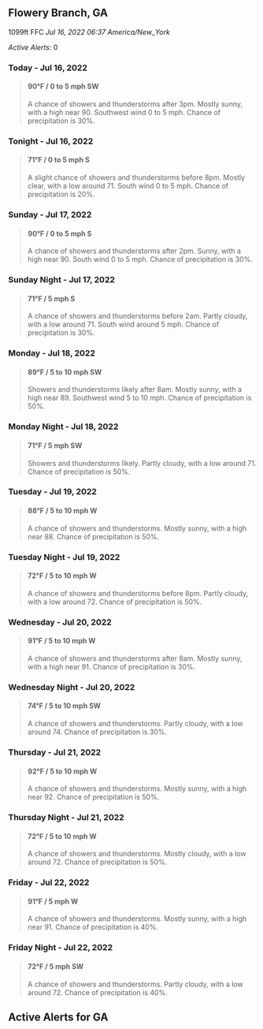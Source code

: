 ## Flowery Branch, GA
1099ft
FFC
*Jul 16, 2022 06:37 America/New_York*

*Active Alerts:* 0
### Today - Jul 16, 2022
> #### **90&deg;F** / 0 to 5 mph SW
> A chance of showers and thunderstorms after 3pm. Mostly sunny, with a high near 90. Southwest wind 0 to 5 mph. Chance of precipitation is 30%.

### Tonight - Jul 16, 2022
> #### **71&deg;F** / 0 to 5 mph S
> A slight chance of showers and thunderstorms before 8pm. Mostly clear, with a low around 71. South wind 0 to 5 mph. Chance of precipitation is 20%.

### Sunday - Jul 17, 2022
> #### **90&deg;F** / 0 to 5 mph S
> A chance of showers and thunderstorms after 2pm. Sunny, with a high near 90. South wind 0 to 5 mph. Chance of precipitation is 30%.

### Sunday Night - Jul 17, 2022
> #### **71&deg;F** / 5 mph S
> A chance of showers and thunderstorms before 2am. Partly cloudy, with a low around 71. South wind around 5 mph. Chance of precipitation is 30%.

### Monday - Jul 18, 2022
> #### **89&deg;F** / 5 to 10 mph SW
> Showers and thunderstorms likely after 8am. Mostly sunny, with a high near 89. Southwest wind 5 to 10 mph. Chance of precipitation is 50%.

### Monday Night - Jul 18, 2022
> #### **71&deg;F** / 5 mph SW
> Showers and thunderstorms likely. Partly cloudy, with a low around 71. Chance of precipitation is 50%.

### Tuesday - Jul 19, 2022
> #### **88&deg;F** / 5 to 10 mph W
> A chance of showers and thunderstorms. Mostly sunny, with a high near 88. Chance of precipitation is 50%.

### Tuesday Night - Jul 19, 2022
> #### **72&deg;F** / 5 to 10 mph W
> A chance of showers and thunderstorms before 8pm. Partly cloudy, with a low around 72. Chance of precipitation is 50%.

### Wednesday - Jul 20, 2022
> #### **91&deg;F** / 5 to 10 mph W
> A chance of showers and thunderstorms after 8am. Mostly sunny, with a high near 91. Chance of precipitation is 30%.

### Wednesday Night - Jul 20, 2022
> #### **74&deg;F** / 5 to 10 mph SW
> A chance of showers and thunderstorms. Partly cloudy, with a low around 74. Chance of precipitation is 30%.

### Thursday - Jul 21, 2022
> #### **92&deg;F** / 5 to 10 mph W
> A chance of showers and thunderstorms. Mostly sunny, with a high near 92. Chance of precipitation is 50%.

### Thursday Night - Jul 21, 2022
> #### **72&deg;F** / 5 to 10 mph W
> A chance of showers and thunderstorms. Mostly cloudy, with a low around 72. Chance of precipitation is 50%.

### Friday - Jul 22, 2022
> #### **91&deg;F** / 5 mph W
> A chance of showers and thunderstorms. Mostly sunny, with a high near 91. Chance of precipitation is 40%.

### Friday Night - Jul 22, 2022
> #### **72&deg;F** / 5 mph SW
> A chance of showers and thunderstorms. Partly cloudy, with a low around 72. Chance of precipitation is 40%.

## Active Alerts for GA

